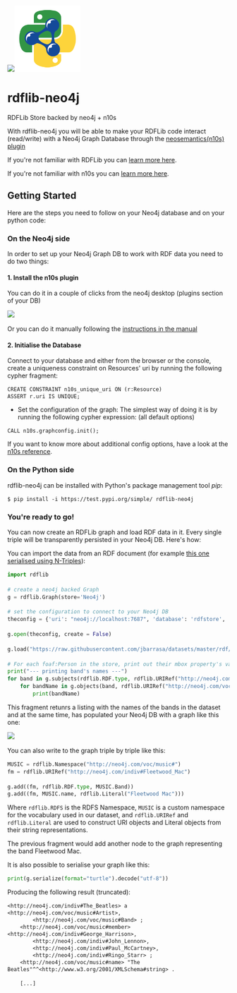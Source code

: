 <img src="https://guides.neo4j.com/rdf/n10s.png" height="150"><img src="https://raw.githubusercontent.com/RDFLib/rdflib/master/docs/_static/RDFlib.png" height="150">

# rdflib-neo4j
RDFLib Store backed by neo4j + n10s

With rdflib-neo4j you will be able to make your RDFLib code interact (read/write) with a Neo4j Graph Database through the [neosemantics(n10s) plugin](https://github.com/neo4j-labs/neosemantics/)

If you're not familiar with RDFLib you can [learn more here](https://github.com/RDFLib/rdflib/#getting-started). 

If you're not familiar with n10s you can [learn more here](https://neo4j.com/labs/neosemantics/). 


## Getting Started

Here are the steps you need to follow on your Neo4j database and on your python code:


### On the Neo4j side
In order to set up your Neo4j Graph DB to work with RDF data you need to do two things:

#### 1. Install the n10s plugin

You can do it in a couple of clicks from the neo4j desktop (plugins section of your DB) 

<img src="https://raw.githubusercontent.com/neo4j-labs/rdflib-neo4j/master/img/install-n10s.png" height="400">


Or you can do it manually following the [instructions in the manual](https://neo4j.com/labs/neosemantics/4.0/install/)

#### 2. Initialise the Database

Connect to your database and either from the browser or the console, create a uniqueness constraint on Resources' uri by running the following cypher fragment:
```cypher
CREATE CONSTRAINT n10s_unique_uri ON (r:Resource)
ASSERT r.uri IS UNIQUE;
```

* Set the configuration of the graph:
The simplest way of doing it is by running the following cypher expression: (all default options) 
```cypher
CALL n10s.graphconfig.init();
```
If you want to know more about additional config options, have a look at the [n10s reference](https://neo4j.com/labs/neosemantics/4.0/reference/#_rdf_config).


### On the Python side
rdflib-neo4j can be installed with Python's package management tool *pip*:

    $ pip install -i https://test.pypi.org/simple/ rdflib-neo4j


### You're ready to go!
You can now create an RDFLib graph and load RDF data in it. Every single triple will be transparently persisted in your Neo4j DB. Here's how:

You can import the data from an RDF document (for example [this one serialised using N-Triples](https://github.com/jbarrasa/datasets/blob/master/rdf/music.nt)):

```python
import rdflib

# create a neo4j backed Graph
g = rdflib.Graph(store='Neo4j')

# set the configuration to connect to your Neo4j DB 
theconfig = {'uri': "neo4j://localhost:7687", 'database': 'rdfstore', 'auth': {'user': "neo4j", 'pwd': "neo"}}

g.open(theconfig, create = False)

g.load("https://raw.githubusercontent.com/jbarrasa/datasets/master/rdf/music.nt", format="nt")

# For each foaf:Person in the store, print out their mbox property's value.
print("--- printing band's names ---")
for band in g.subjects(rdflib.RDF.type, rdflib.URIRef("http://neo4j.com/voc/music#Band")):
    for bandName in g.objects(band, rdflib.URIRef("http://neo4j.com/voc/music#name")):
        print(bandName)
```
This fragment retunrs a listing with the names of the bands in the dataset and at the same time, has populated your Neo4j DB with a graph like this one:

<img src="https://raw.githubusercontent.com/neo4j-labs/rdflib-neo4j/master/img/graph-view.png" height="400">

You can also write to the graph triple by triple like this:

```python
MUSIC = rdflib.Namespace("http://neo4j.com/voc/music#")
fm = rdflib.URIRef("http://neo4j.com/indiv#Fleetwood_Mac")

g.add((fm, rdflib.RDF.type, MUSIC.Band))
g.add((fm, MUSIC.name, rdflib.Literal("Fleetwood Mac")))
```
Where `rdflib.RDFS` is the RDFS Namespace, `MUSIC` is a custom namespace for the vocabulary used in our dataset, and `rdflib.URIRef` and `rdflib.Literal` are used to construct URI objects and Literal objects from their string representations. 

The previous fragment would add another node to the graph representing the band Fleetwood Mac.

It is also possible to serialise your graph like this:
 ```python
print(g.serialize(format="turtle").decode("utf-8"))
```

Producing the following result (truncated):
```turtle
<http://neo4j.com/indiv#The_Beatles> a <http://neo4j.com/voc/music#Artist>,
        <http://neo4j.com/voc/music#Band> ;
    <http://neo4j.com/voc/music#member> <http://neo4j.com/indiv#George_Harrison>,
        <http://neo4j.com/indiv#John_Lennon>,
        <http://neo4j.com/indiv#Paul_McCartney>,
        <http://neo4j.com/indiv#Ringo_Starr> ;
    <http://neo4j.com/voc/music#name> "The Beatles"^^<http://www.w3.org/2001/XMLSchema#string> .
    
    [...]
```

